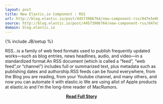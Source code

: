 ```yaml
---
layout: post
title: New Elastic.io Component : RSS
url: http://blog.elastic.io/post/44573906764/new-component-rss/047e5e00=
source: http://blog.elastic.io/post/44573906764/new-component-rss/047e5e00=
domain: blog.elastic.io
---
```

{% include JB/setup %}<p>RSS…is a family of web feed formats used to publish frequently updated works—such as blog entries, news headlines, audio, and video—in a standardized format.An RSS document (which is called a “feed”, “web feed”,or “channel”) includes full or summarized text, plus metadata such as publishing dates and authorship.RSS feeds can be found everywhere, from the Blog you are reading, from your Youtube channel, and many others, and now you can automate it with elastic.io
 We are using allot of Apple products at elastic.io and I’m the long-time reader of MacRumors.</p>
<center><p><a href="http://blog.elastic.io/post/44573906764/new-component-rss/047e5e00=" style='padding:25px; font-sze:18px; font-weight: bold;'>Read Full Story</a></p></center>

